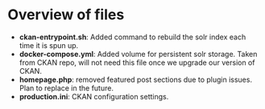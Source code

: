# Overview of files

* **ckan-entrypoint.sh**: Added command to rebuild the solr index each time it is spun up.
* **docker-compose.yml**: Added volume for persistent solr storage. Taken from CKAN repo, will not need this file once we upgrade our version of CKAN.
* **homepage.php**: removed featured post sections due to plugin issues. Plan to replace in the future.
* **production.ini**: CKAN configuration settings.